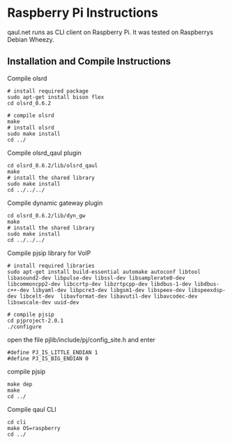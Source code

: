 Raspberry Pi Instructions
=========================

qaul.net runs as CLI client on Raspberry Pi.
It was tested on Raspberrys Debian Wheezy.


Installation and Compile Instructions
--------------------------------------

Compile olsrd

    # install required package
    sudo apt-get install bison flex
    cd olsrd_0.6.2
    
    # compile olsrd
    make
    # install olsrd
    sudo make install
    cd ../

Compile olsrd_qaul plugin

    cd olsrd_0.6.2/lib/olsrd_qaul
    make
    # install the shared library
    sudo make install
    cd ../../../

Compile dynamic gateway plugin

    cd olsrd_0.6.2/lib/dyn_gw
    make
    # install the shared library
    sudo make install
    cd ../../../

Compile pjsip library for VoIP

    # install required libraries
    sudo apt-get install build-essential automake autoconf libtool libasound2-dev libpulse-dev libssl-dev libsamplerate0-dev libcommoncpp2-dev libccrtp-dev libzrtpcpp-dev libdbus-1-dev libdbus-c++-dev libyaml-dev libpcre3-dev libgsm1-dev libspeex-dev libspeexdsp-dev libcelt-dev  libavformat-dev libavutil-dev libavcodec-dev libswscale-dev uuid-dev

    # compile pjsip
    cd pjproject-2.0.1
    ./configure

open the file pjlib/include/pj/config_site.h and enter

    #define PJ_IS_LITTLE_ENDIAN 1 
    #define PJ_IS_BIG_ENDIAN 0

compile pjsip

    make dep
    make
    cd ../

Compile qaul CLI

    cd cli
    make OS=raspberry
    cd ../


